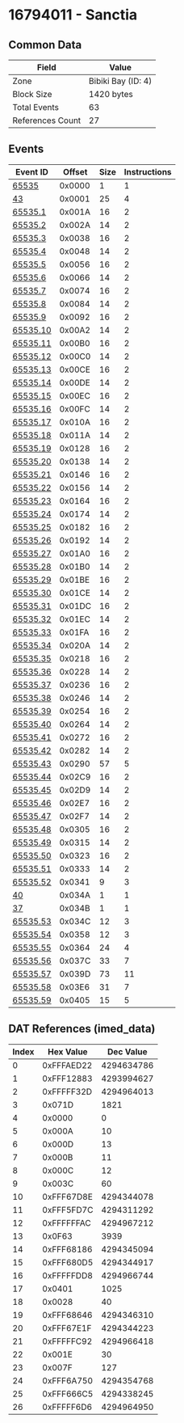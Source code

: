 # 16794011 - Sanctia

## Common Data

| Field            | Value              |
|------------------|--------------------|
| Zone             | Bibiki Bay (ID: 4) |
| Block Size       | 1420 bytes         |
| Total Events     | 63                 |
| References Count | 27                 |

## Events

| Event ID                  | Offset   |   Size |   Instructions |
|---------------------------|----------|--------|----------------|
| [65535](./65535.md)       | 0x0000   |      1 |              1 |
| [43](./43.md)             | 0x0001   |     25 |              4 |
| [65535.1](./65535.1.md)   | 0x001A   |     16 |              2 |
| [65535.2](./65535.2.md)   | 0x002A   |     14 |              2 |
| [65535.3](./65535.3.md)   | 0x0038   |     16 |              2 |
| [65535.4](./65535.4.md)   | 0x0048   |     14 |              2 |
| [65535.5](./65535.5.md)   | 0x0056   |     16 |              2 |
| [65535.6](./65535.6.md)   | 0x0066   |     14 |              2 |
| [65535.7](./65535.7.md)   | 0x0074   |     16 |              2 |
| [65535.8](./65535.8.md)   | 0x0084   |     14 |              2 |
| [65535.9](./65535.9.md)   | 0x0092   |     16 |              2 |
| [65535.10](./65535.10.md) | 0x00A2   |     14 |              2 |
| [65535.11](./65535.11.md) | 0x00B0   |     16 |              2 |
| [65535.12](./65535.12.md) | 0x00C0   |     14 |              2 |
| [65535.13](./65535.13.md) | 0x00CE   |     16 |              2 |
| [65535.14](./65535.14.md) | 0x00DE   |     14 |              2 |
| [65535.15](./65535.15.md) | 0x00EC   |     16 |              2 |
| [65535.16](./65535.16.md) | 0x00FC   |     14 |              2 |
| [65535.17](./65535.17.md) | 0x010A   |     16 |              2 |
| [65535.18](./65535.18.md) | 0x011A   |     14 |              2 |
| [65535.19](./65535.19.md) | 0x0128   |     16 |              2 |
| [65535.20](./65535.20.md) | 0x0138   |     14 |              2 |
| [65535.21](./65535.21.md) | 0x0146   |     16 |              2 |
| [65535.22](./65535.22.md) | 0x0156   |     14 |              2 |
| [65535.23](./65535.23.md) | 0x0164   |     16 |              2 |
| [65535.24](./65535.24.md) | 0x0174   |     14 |              2 |
| [65535.25](./65535.25.md) | 0x0182   |     16 |              2 |
| [65535.26](./65535.26.md) | 0x0192   |     14 |              2 |
| [65535.27](./65535.27.md) | 0x01A0   |     16 |              2 |
| [65535.28](./65535.28.md) | 0x01B0   |     14 |              2 |
| [65535.29](./65535.29.md) | 0x01BE   |     16 |              2 |
| [65535.30](./65535.30.md) | 0x01CE   |     14 |              2 |
| [65535.31](./65535.31.md) | 0x01DC   |     16 |              2 |
| [65535.32](./65535.32.md) | 0x01EC   |     14 |              2 |
| [65535.33](./65535.33.md) | 0x01FA   |     16 |              2 |
| [65535.34](./65535.34.md) | 0x020A   |     14 |              2 |
| [65535.35](./65535.35.md) | 0x0218   |     16 |              2 |
| [65535.36](./65535.36.md) | 0x0228   |     14 |              2 |
| [65535.37](./65535.37.md) | 0x0236   |     16 |              2 |
| [65535.38](./65535.38.md) | 0x0246   |     14 |              2 |
| [65535.39](./65535.39.md) | 0x0254   |     16 |              2 |
| [65535.40](./65535.40.md) | 0x0264   |     14 |              2 |
| [65535.41](./65535.41.md) | 0x0272   |     16 |              2 |
| [65535.42](./65535.42.md) | 0x0282   |     14 |              2 |
| [65535.43](./65535.43.md) | 0x0290   |     57 |              5 |
| [65535.44](./65535.44.md) | 0x02C9   |     16 |              2 |
| [65535.45](./65535.45.md) | 0x02D9   |     14 |              2 |
| [65535.46](./65535.46.md) | 0x02E7   |     16 |              2 |
| [65535.47](./65535.47.md) | 0x02F7   |     14 |              2 |
| [65535.48](./65535.48.md) | 0x0305   |     16 |              2 |
| [65535.49](./65535.49.md) | 0x0315   |     14 |              2 |
| [65535.50](./65535.50.md) | 0x0323   |     16 |              2 |
| [65535.51](./65535.51.md) | 0x0333   |     14 |              2 |
| [65535.52](./65535.52.md) | 0x0341   |      9 |              3 |
| [40](./40.md)             | 0x034A   |      1 |              1 |
| [37](./37.md)             | 0x034B   |      1 |              1 |
| [65535.53](./65535.53.md) | 0x034C   |     12 |              3 |
| [65535.54](./65535.54.md) | 0x0358   |     12 |              3 |
| [65535.55](./65535.55.md) | 0x0364   |     24 |              4 |
| [65535.56](./65535.56.md) | 0x037C   |     33 |              7 |
| [65535.57](./65535.57.md) | 0x039D   |     73 |             11 |
| [65535.58](./65535.58.md) | 0x03E6   |     31 |              7 |
| [65535.59](./65535.59.md) | 0x0405   |     15 |              5 |

## DAT References (imed_data)

|   Index | Hex Value   |   Dec Value |
|---------|-------------|-------------|
|       0 | 0xFFFAED22  |  4294634786 |
|       1 | 0xFFF12883  |  4293994627 |
|       2 | 0xFFFFF32D  |  4294964013 |
|       3 | 0x071D      |        1821 |
|       4 | 0x0000      |           0 |
|       5 | 0x000A      |          10 |
|       6 | 0x000D      |          13 |
|       7 | 0x000B      |          11 |
|       8 | 0x000C      |          12 |
|       9 | 0x003C      |          60 |
|      10 | 0xFFF67D8E  |  4294344078 |
|      11 | 0xFFF5FD7C  |  4294311292 |
|      12 | 0xFFFFFFAC  |  4294967212 |
|      13 | 0x0F63      |        3939 |
|      14 | 0xFFF68186  |  4294345094 |
|      15 | 0xFFF680D5  |  4294344917 |
|      16 | 0xFFFFFDD8  |  4294966744 |
|      17 | 0x0401      |        1025 |
|      18 | 0x0028      |          40 |
|      19 | 0xFFF68646  |  4294346310 |
|      20 | 0xFFF67E1F  |  4294344223 |
|      21 | 0xFFFFFC92  |  4294966418 |
|      22 | 0x001E      |          30 |
|      23 | 0x007F      |         127 |
|      24 | 0xFFF6A750  |  4294354768 |
|      25 | 0xFFF666C5  |  4294338245 |
|      26 | 0xFFFFF6D6  |  4294964950 |
